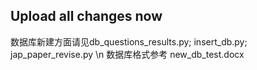 ## Upload all changes now
数据库新建方面请见db_questions_results.py; insert_db.py; jap_paper_revise.py \n
数据库格式参考 new_db_test.docx

